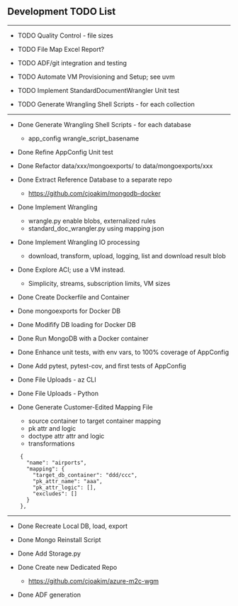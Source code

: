 ## Development TODO List

---

- TODO Quality Control - file sizes
- TODO File Map Excel Report?

- TODO ADF/git integration and testing

- TODO Automate VM Provisioning and Setup; see uvm

- TODO Implement StandardDocumentWrangler Unit test

- TODO Generate Wrangling Shell Scripts - for each collection

---

- Done Generate Wrangling Shell Scripts - for each database
  - app_config wrangle_script_basename

- Done Refine AppConfig Unit test
- Done Refactor data/xxx/mongoexports/ to data/mongoexports/xxx

- Done Extract Reference Database to a separate repo
  - https://github.com/cjoakim/mongodb-docker

- Done Implement Wrangling
  - wrangle.py  enable blobs, externalized rules  
  - standard_doc_wrangler.py using mapping json

- Done Implement Wrangling IO processing
  - download, transform, upload, logging, list and download result blob

- Done Explore ACI; use a VM instead.
  - Simplicity, streams, subscription limits, VM sizes

- Done Create Dockerfile and Container

- Done mongoexports for Docker DB

- Done Modifify DB loading for Docker DB
- Done Run MongoDB with a Docker container

- Done Enhance unit tests, with env vars, to 100% coverage of AppConfig
- Done Add pytest, pytest-cov, and first tests of AppConfig

- Done File Uploads - az CLI 
- Done File Uploads - Python 

- Done Generate Customer-Edited Mapping File
  - source container to target container mapping
  - pk attr and logic
  - doctype attr attr and logic
  - transformations
```
    {
      "name": "airports",
      "mapping": {
        "target_db_container": "ddd/ccc",
        "pk_attr_name": "aaa",
        "pk_attr_logic": [],
        "excludes": []
      }
    },
```
---

- Done Recreate Local DB, load, export
- Done Mongo Reinstall Script

- Done Add Storage.py
- Done Create new Dedicated Repo
  - https://github.com/cjoakim/azure-m2c-wgm
- Done ADF generation 
